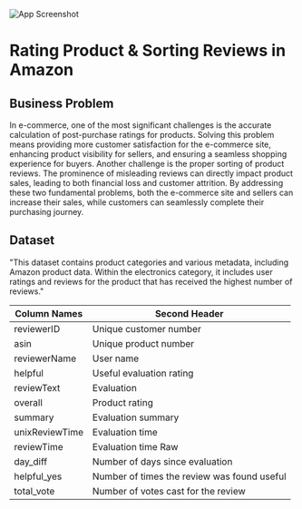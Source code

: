 
![App Screenshot](https://d1b84bxizohw2s.cloudfront.net/media/img/slider/23-05/02/flo-1920x600.jpg)

# Rating Product & Sorting Reviews in Amazon


## Business Problem

In e-commerce, one of the most significant challenges is the accurate calculation of post-purchase ratings for products. Solving this problem means providing more customer satisfaction for the e-commerce site, enhancing product visibility for sellers, and ensuring a seamless shopping experience for buyers. Another challenge is the proper sorting of product reviews. The prominence of misleading reviews can directly impact product sales, leading to both financial loss and customer attrition. By addressing these two fundamental problems, both the e-commerce site and sellers can increase their sales, while customers can seamlessly complete their purchasing journey.



## Dataset
"This dataset contains product categories and various metadata, including Amazon product data. Within the electronics category, it includes user ratings and reviews for the product that has received the highest number of reviews."

| Column Names  | Second Header |
| ------------- | ------------- |
| reviewerID  | Unique customer number  |
| asin  | Unique product number  |
| reviewerName  | User name  |
| helpful  | Useful evaluation rating  |
| reviewText  | Evaluation  |
| overall  | Product rating  |
| summary  | Evaluation summary  |
| unixReviewTime  | Evaluation time  |
| reviewTime  |  Evaluation time Raw  |
| day_diff  | Number of days since evaluation  |
| helpful_yes  | Number of times the review was found useful  |
| total_vote  | Number of votes cast for the review  |
